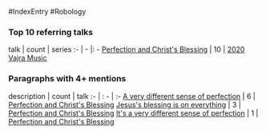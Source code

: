 #IndexEntry #Robology

### Top 10 referring talks
talk | count | series
:- | - |: -
<a data-href="Perfection and Christ's Blessing" href="Perfection+and+Christ%27s+Blessing" class="internal-link">Perfection and Christ&#x27;s Blessing</a> | 10 | <a data-href="2020 Vajra Music" href="2020+Vajra+Music" class="internal-link">2020 Vajra Music</a>

### Paragraphs with 4+ mentions
description | count | talk
:- | : - | :-
<a aria-label-position="top" aria-label="Perfection and Christs Blessing > A very different sense of perfection" data-href="Perfection and Christ's Blessing#A very different sense of perfection" href="Perfection+and+Christ%27s+Blessing#A+very+different+sense+of+perfection" class="internal-link">A very different sense of perfection</a> | 6 | <a data-href="Perfection and Christ's Blessing" href="Perfection+and+Christ%27s+Blessing" class="internal-link">Perfection and Christ&#x27;s Blessing</a>
<a aria-label-position="top" aria-label="Perfection and Christs Blessing > Jesuss blessing is on everything" data-href="Perfection and Christ's Blessing#Jesus's blessing is on everything" href="Perfection+and+Christ%27s+Blessing#Jesus%27s+blessing+is+on+everything" class="internal-link">Jesus&#x27;s blessing is on everything</a> | 3 | <a data-href="Perfection and Christ's Blessing" href="Perfection+and+Christ%27s+Blessing" class="internal-link">Perfection and Christ&#x27;s Blessing</a>
<a aria-label-position="top" aria-label="Perfection and Christs Blessing > Its a very different sense of perfection" data-href="Perfection and Christ's Blessing#It's a very different sense of perfection" href="Perfection+and+Christ%27s+Blessing#It%27s+a+very+different+sense+of+perfection" class="internal-link">It&#x27;s a very different sense of perfection</a> | 1 | <a data-href="Perfection and Christ's Blessing" href="Perfection+and+Christ%27s+Blessing" class="internal-link">Perfection and Christ&#x27;s Blessing</a>

